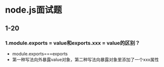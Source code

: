 # node.js面试题
## 1-20
### 1.module.exports = value和exports.xxx = value的区别？
- module.exports===exports
- 第一种写法向外暴露value对象，第二种写法向暴露对象里添加了一个xxx属性